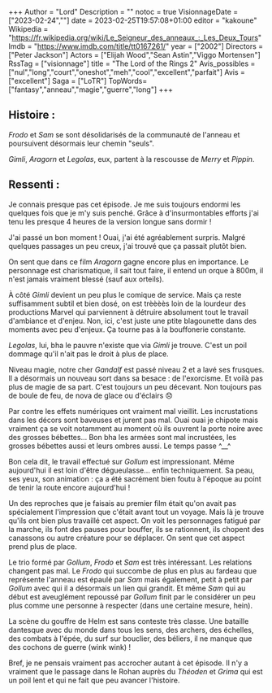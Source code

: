 +++
Author = "Lord"
Description = ""
notoc = true
VisionnageDate = ["2023-02-24",""]
date = 2023-02-25T19:57:08+01:00
editor = "kakoune"
Wikipedia = "https://fr.wikipedia.org/wiki/Le_Seigneur_des_anneaux_:_Les_Deux_Tours"
Imdb = "https://www.imdb.com/title/tt0167261/"
year = ["2002"]
Directors = ["Peter Jackson"]
Actors = ["Elijah Wood","Sean Astin","Viggo Mortensen"]
RssTag = ["visionnage"]
title = "The Lord of the Rings 2"
Avis_possibles = ["nul","long","court","oneshot","meh","cool","excellent","parfait"]
Avis = ["excellent"] 
Saga = ["LoTR"]
TopWords=["fantasy","anneau","magie","guerre","long"]
+++
## Histoire :
*Frodo* et *Sam* se sont désolidarisés de la communauté de l'anneau et poursuivent désormais leur chemin "seuls".

*Gimli*, *Aragorn* et *Legolas*, eux, partent à la rescousse de *Merry* et *Pippin*.

## Ressenti :
Je connais presque pas cet épisode.
Je me suis toujours endormi les quelques fois que je m'y suis penché.
Grâce à d'insurmontables efforts j'ai tenu les presque 4 heures de la version longue sans dormir !

J'ai passé un bon moment !
Ouai, j'ai été agréablement surpris.
Malgré quelques passages un peu creux, j'ai trouvé que ça passait plutôt bien.

On sent que dans ce film *Aragorn* gagne encore plus en importance.
Le personnage est charismatique, il sait tout faire, il entend un orque à 800m, il n'est jamais vraiment blessé (sauf aux orteils).

À côté *Gimli* devient un peu plus le comique de service.
Mais ça reste suffisamment subtil et bien dosé, on est trèèèès loin de la lourdeur des productions Marvel qui parviennent à détruire absolument tout le travail d'ambiance et d'enjeu.
Non, ici, c'est juste une ptite blagounette dans des moments avec peu d'enjeux.
Ça tourne pas à la bouffonerie constante.

*Legolas*, lui, bha le pauvre n'existe que via *Gimli* je trouve.
C'est un poil dommage qu'il n'ait pas le droit à plus de place.

Niveau magie, notre cher *Gandalf* est passé niveau 2 et a lavé ses frusques.
Il a désormais un nouveau sort dans sa besace : de l'exorcisme.
Et voilà pas plus de magie de sa part.
C'est toujours un peu décevant.
Non toujours pas de boule de feu, de nova de glace ou d'éclairs 😞

Par contre les effets numériques ont vraiment mal vieillit.
Les incrustations dans les décors sont baveuses et jurent pas mal.
Ouai ouai je chipote mais vraiment ça se voit notamment au moment où ils ouvrent la porte noire avec des grosses bébettes…
Bon bha les armées sont mal incrustées, les grosses bébettes aussi et leurs ombres aussi.
Le temps passe ^__^

Bon cela dit, le travail effectué sur *Gollum* est impressionant.
Même aujourd'hui il est loin d'être dégueulasse… enfin techniquement.
Sa peau, ses yeux, son animation : ça a été sacrément bien foutu à l'époque au point de tenir la route encore aujourd'hui !

Un des reproches que je faisais au premier film était qu'on avait pas spécialement l'impression que c'était avant tout un voyage.
Mais là je trouve qu'ils ont bien plus travaillé cet aspect.
On voit les personnages fatigué par la marche, ils font des pauses pour bouffer, ils se rationnent, ils chopent des canassons ou autre créature pour se déplacer.
On sent que cet aspect prend plus de place.

Le trio formé par *Gollum*, *Frodo* et *Sam* est très intéressant.
Les relations changent pas mal.
Le *Frodo* qui succombe de plus en plus au fardeau que représente l'anneau est épaulé par *Sam* mais également, petit à petit par *Gollum* avec qui il a désormais un lien qui grandit.
Et même *Sam* qui au début est aveuglément repoussé par *Gollum* finit par le considérer un peu plus comme une personne à respecter (dans une certaine mesure, hein).

La scène du gouffre de Helm est sans conteste très classe.
Une bataille dantesque avec du monde dans tous les sens, des archers, des échelles, des combats à l'épée, du surf sur bouclier, des béliers, il ne manque que des cochons de guerre (wink wink) !

Bref, je ne pensais vraiment pas accrocher autant à cet épisode.
Il n'y a vraiment que le passage dans le Rohan auprès du *Théoden* et *Grima* qui est un poil lent et qui ne fait que peu avancer l'histoire.


